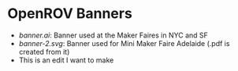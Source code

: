 OpenROV Banners
===

- *banner.ai*: Banner used at the Maker Faires in NYC and SF
- *banner-2.svg*: Banner used for Mini Maker Faire Adelaide (.pdf is created from it)
- This is an edit I want to make

